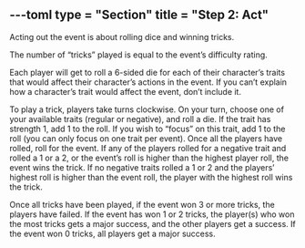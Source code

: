 ---toml
type = "Section"
title = "Step 2: Act"
---
Acting out the event is about rolling dice and winning tricks.

The number of “tricks” played is equal to the event’s difficulty rating.

Each player will get to roll a 6-sided die for each of their
character’s traits that would affect their character’s actions in the
event. If you can’t explain how a character’s trait would affect the
event, don’t include it.

To play a trick, players take turns clockwise. On your turn, choose
one of your available traits (regular or negative), and roll a die. If
the trait has strength 1, add 1 to the roll. If you wish to “focus” on
this trait, add 1 to the roll (you can only focus on one trait per
event). Once all the players have rolled, roll for the event. If any
of the players rolled for a negative trait and rolled a 1 or a 2, or
the event’s roll is higher than the highest player roll, the event
wins the trick. If no negative traits rolled a 1 or 2 and the players’
highest roll is higher than the event roll, the player with the
highest roll wins the trick.

Once all tricks have been played, if the event won 3 or more tricks,
the players have failed. If the event has won 1 or 2 tricks, the
player(s) who won the most tricks gets a major success, and the other
players get a success. If the event won 0 tricks, all players get a
major success.
